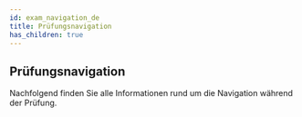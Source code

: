 ```yaml
---
id: exam_navigation_de
title: Prüfungsnavigation
has_children: true
---
```


## Prüfungsnavigation

Nachfolgend finden Sie alle Informationen rund um die Navigation während der Prüfung.



